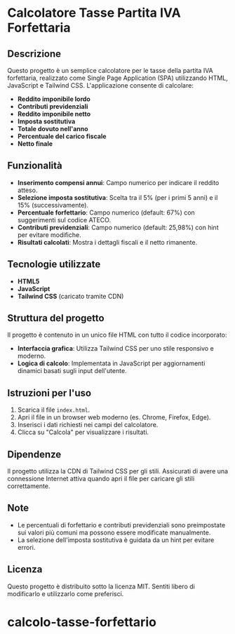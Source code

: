 # Calcolatore Tasse Partita IVA Forfettaria

## Descrizione
Questo progetto è un semplice calcolatore per le tasse della partita IVA forfettaria, realizzato come Single Page Application (SPA) utilizzando HTML, JavaScript e Tailwind CSS.
L'applicazione consente di calcolare:

- **Reddito imponibile lordo**
- **Contributi previdenziali**
- **Reddito imponibile netto**
- **Imposta sostitutiva**
- **Totale dovuto nell'anno**
- **Percentuale del carico fiscale**
- **Netto finale**

## Funzionalità
- **Inserimento compensi annui**: Campo numerico per indicare il reddito atteso.
- **Selezione imposta sostitutiva**: Scelta tra il 5% (per i primi 5 anni) e il 15% (successivamente).
- **Percentuale forfettario**: Campo numerico (default: 67%) con suggerimenti sul codice ATECO.
- **Contributi previdenziali**: Campo numerico (default: 25,98%) con hint per evitare modifiche.
- **Risultati calcolati**: Mostra i dettagli fiscali e il netto rimanente.

## Tecnologie utilizzate
- **HTML5**
- **JavaScript**
- **Tailwind CSS** (caricato tramite CDN)

## Struttura del progetto
Il progetto è contenuto in un unico file HTML con tutto il codice incorporato:
- **Interfaccia grafica**: Utilizza Tailwind CSS per uno stile responsivo e moderno.
- **Logica di calcolo**: Implementata in JavaScript per aggiornamenti dinamici basati sugli input dell'utente.

## Istruzioni per l'uso
1. Scarica il file `index.html`.
2. Apri il file in un browser web moderno (es. Chrome, Firefox, Edge).
3. Inserisci i dati richiesti nei campi del calcolatore.
4. Clicca su "Calcola" per visualizzare i risultati.

## Dipendenze
Il progetto utilizza la CDN di Tailwind CSS per gli stili. Assicurati di avere una connessione Internet attiva quando apri il file per caricare gli stili correttamente.

## Note
- Le percentuali di forfettario e contributi previdenziali sono preimpostate sui valori più comuni ma possono essere modificate manualmente.
- La selezione dell'imposta sostitutiva è guidata da un hint per evitare errori.

## Licenza
Questo progetto è distribuito sotto la licenza MIT. Sentiti libero di modificarlo e utilizzarlo come preferisci.
# calcolo-tasse-forfettario
